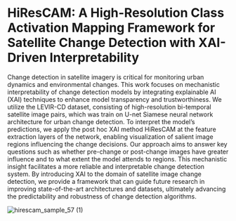 # HiResCAM: A High-Resolution Class Activation Mapping Framework for Satellite Change Detection with XAI-Driven Interpretability
Change detection in satellite imagery is critical for monitoring urban dynamics and environmental changes. This work focuses on mechanistic interpretability of change detection models by integrating explainable AI (XAI) techniques to enhance model transparency and trustworthiness. We utilize the LEVIR-CD dataset, consisting of high-resolution bi-temporal satellite image pairs, which was  train on U-net Siamese neural network architecture for urban change detection. To interpret the model’s predictions, we apply the post hoc XAI method HiResCAM at the feature extraction layers of the network, enabling visualization of salient image regions influencing the change decisions. Our approach aims to answer key questions such as whether pre-change or post-change images have greater influence and to what extent the model attends to regions. This mechanistic insight facilitates a more reliable and interpretable change detection system. By introducing XAI to the domain of satellite image change detection, we provide a framework that can guide future research in improving state-of-the-art architectures and datasets, ultimately advancing the predictability and robustness of change detection algorithms.

![hirescam_sample_57 (1)](https://github.com/user-attachments/assets/0b9f9606-eb69-4f7c-a6b1-608f0335cbdb)
